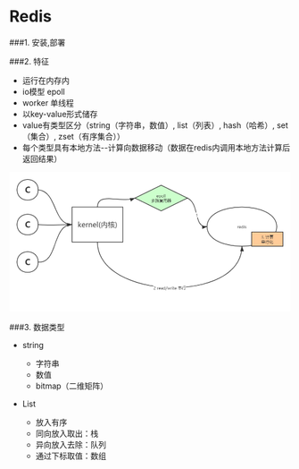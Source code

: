 # Redis

###1. 安装,部署

###2. 特征
* 运行在内存内
* io模型 epoll
* worker 单线程
* 以key-value形式储存
* value有类型区分（string（字符串，数值）, list（列表）, hash（哈希）, set（集合）, zset（有序集合））
* 每个类型具有本地方法--计算向数据移动（数据在redis内调用本地方法计算后返回结果）
 
 ![alt radisIO](img/redisIO.png)
 
 ###3. 数据类型
* string
    * 字符串
    * 数值
    * bitmap（二维矩阵）

* List
    * 放入有序
    * 同向放入取出：栈
    * 异向放入去除：队列
    * 通过下标取值：数组